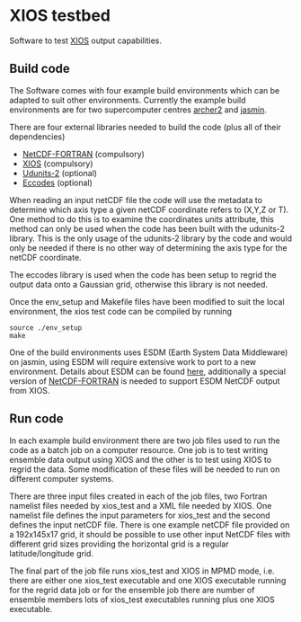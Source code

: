 # XIOS testbed

Software to test [XIOS](https://forge.ipsl.jussieu.fr/ioserver/) output capabilities.

## Build code

The Software comes with four example build environments which can be adapted to suit other environments. Currently the example build environments are for two supercomputer centres [archer2](https://www.archer2.ac.uk) and [jasmin](https://jasmin.ac.uk).

There are four external libraries needed to build the code (plus all of their dependencies)

 - [NetCDF-FORTRAN](https://github.com/Unidata/netcdf-fortran) (compulsory)
 - [XIOS](https://forge.ipsl.jussieu.fr/ioserver/) (compulsory)
 - [Udunits-2](https://github.com/Unidata/UDUNITS-2) (optional)
 - [Eccodes](https://confluence.ecmwf.int/display/ECC/Releases) (optional)

When reading an input netCDF file the code will use the metadata to determine which axis type a given netCDF coordinate refers to (X,Y,Z or T). One method to do this is to examine the coordinates *units* attribute, this method can only be used when the code has been built with the udunits-2 library. This is the only usage of the udunits-2 library by the code and would only be needed if there is no other way of determining the axis type for the netCDF coordinate.

The eccodes library is used when the code has been setup to regrid the output data onto a Gaussian grid, otherwise this library is not needed.

Once the env_setup and Makefile files have been modified to suit the local environment, the xios test code can be compiled by running

```
source ./env_setup
make
```

One of the build environments uses ESDM (Earth System Data Middleware) on jasmin, using ESDM will require extensive work to port to a new environment. Details about ESDM can be found [here](https://github.com/ESiWACE/esdm), additionally a special version of [NetCDF-FORTRAN](https://github.com/ESiWACE/esdm-netcdf-4.6.2-old) is needed to support ESDM NetCDF output from XIOS.

## Run code

In each example build environment there are two job files used to run the code as a batch job on a computer resource. One job is to test writing ensemble data output using XIOS and the other is to test using XIOS to regrid the data. Some modification of these files will be needed to run on different computer systems.

There are three input files created in each of the job files, two Fortran namelist files needed by xios_test and a XML file needed by XIOS. One namelist file defines the input parameters for xios_test and the second defines the input netCDF file. There is one example netCDF file provided on a 192x145x17 grid, it should be possible to use other input NetCDF files with different grid sizes providing the horizontal grid is a regular latitude/longitude grid.

The final part of the job file runs xios_test and XIOS in MPMD mode, i.e. there are either one xios_test executable and one XIOS executable running for the regrid data job or for the ensemble job there are number of ensemble members lots of xios_test executables running plus one XIOS executable.


